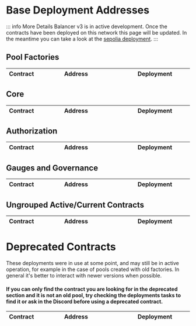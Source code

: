 

# Base Deployment Addresses

::: info More Details
Balancer v3 is in active development. Once the contracts have been deployed on this network this page will be updated. In the meantime you can take a look at the [sepolia deployment](./sepolia.md).
:::

## Pool Factories

| Contract                         | Address                                                                                                                     | Deployment                                                                                                                                  |
|:---------------------------------|:----------------------------------------------------------------------------------------------------------------------------|:--------------------------------------------------------------------------------------------------------------------------------------------|


## Core

| Contract                       | Address                                                                                                                     | Deployment                                                                                                                                                  |
|:-------------------------------|:----------------------------------------------------------------------------------------------------------------------------|:------------------------------------------------------------------------------------------------------------------------------------------------------------|


## Authorization

| Contract                        | Address                                                                                                                     | Deployment                                                                                                                                          |
|:--------------------------------|:----------------------------------------------------------------------------------------------------------------------------|:----------------------------------------------------------------------------------------------------------------------------------------------------|


## Gauges and Governance

| Contract                    | Address                                                                                                                     | Deployment                                                                                                                                        |
|:----------------------------|:----------------------------------------------------------------------------------------------------------------------------|:--------------------------------------------------------------------------------------------------------------------------------------------------|

## Ungrouped Active/Current Contracts
    
    
| Contract                                       | Address                                                                                                                     | Deployment                                                                                                                                              |
|:-----------------------------------------------|:----------------------------------------------------------------------------------------------------------------------------|:--------------------------------------------------------------------------------------------------------------------------------------------------------|

    
    
# Deprecated Contracts

These deployments were in use at some point, and may still be in active operation, for example in the case of pools created with old factories.  In general it's better to interact with newer versions when possible.

#### If you can only find the contract you are looking for in the deprecated section and it is not an old pool, try checking the deployments tasks to find it or ask in the Discord before using a deprecated contract.

    
| Contract                 | Address                                                                                                                     | Deployment                                                                                                                |
|:-------------------------|:----------------------------------------------------------------------------------------------------------------------------|:--------------------------------------------------------------------------------------------------------------------------|

    
<style scoped>
table {
    display: table;
    width: 100%;
}
table th:first-of-type, td:first-of-type {
    width: 30%;
}
table th:nth-of-type(2) {
    width: 40%;
}
td {
    max-width: 0;
    overflow: hidden;
}
</style>

